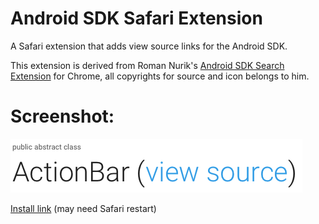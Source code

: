 # Android SDK Safari Extension
A Safari extension that adds view source links for the Android SDK.

This extension is derived from Roman Nurik's [Android SDK Search Extension](https://github.com/romannurik/AndroidSDKSearchExtension) for Chrome, all copyrights for source and icon belongs to him.

# Screenshot:
![ScreenShot](screenshot.png)

[Install link](https://raw.githubusercontent.com/0legg/AndroidSDKSearchExtension/master/AndroidSDKSearch.safariextz) (may need Safari restart)
